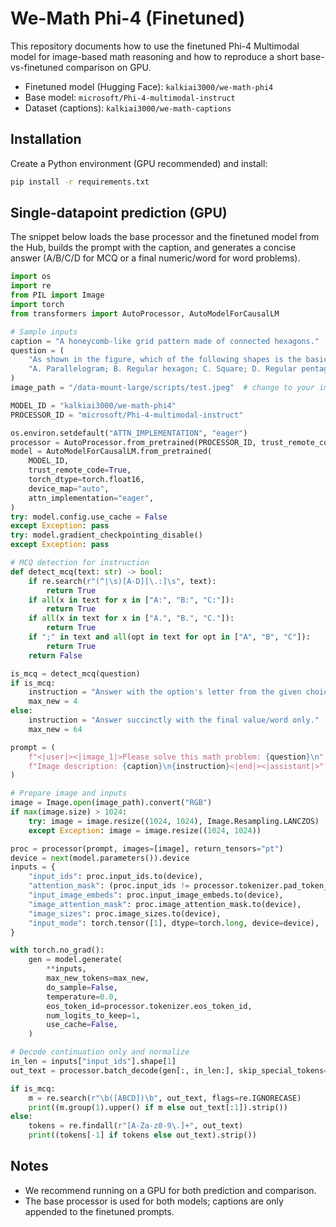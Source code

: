 # We-Math Phi-4  (Finetuned)

This repository documents how to use the finetuned Phi-4 Multimodal model for image-based math reasoning and how to reproduce a short base-vs-finetuned comparison on GPU.

- Finetuned model (Hugging Face): `kalkiai3000/we-math-phi4`
- Base model: `microsoft/Phi-4-multimodal-instruct`
- Dataset (captions): `kalkiai3000/we-math-captions`

## Installation

Create a Python environment (GPU recommended) and install:

```bash
pip install -r requirements.txt
```

## Single-datapoint prediction (GPU)

The snippet below loads the base processor and the finetuned model from the Hub, builds the prompt with the caption, and generates a concise answer (A/B/C/D for MCQ or a final numeric/word for word problems).

```python
import os
import re
from PIL import Image
import torch
from transformers import AutoProcessor, AutoModelForCausalLM

# Sample inputs
caption = "A honeycomb-like grid pattern made of connected hexagons."
question = (
    "As shown in the figure, which of the following shapes is the basic unit of a honeycomb? "
    "A. Parallelogram; B. Regular hexagon; C. Square; D. Regular pentagon"
)
image_path = "/data-mount-large/scripts/test.jpeg"  # change to your image path

MODEL_ID = "kalkiai3000/we-math-phi4"
PROCESSOR_ID = "microsoft/Phi-4-multimodal-instruct"

os.environ.setdefault("ATTN_IMPLEMENTATION", "eager")
processor = AutoProcessor.from_pretrained(PROCESSOR_ID, trust_remote_code=True)
model = AutoModelForCausalLM.from_pretrained(
    MODEL_ID,
    trust_remote_code=True,
    torch_dtype=torch.float16,
    device_map="auto",
    attn_implementation="eager",
)
try: model.config.use_cache = False
except Exception: pass
try: model.gradient_checkpointing_disable()
except Exception: pass

# MCQ detection for instruction
def detect_mcq(text: str) -> bool:
    if re.search(r"(^|\s)[A-D][\.:]\s", text):
        return True
    if all(x in text for x in ["A:", "B:", "C:"]):
        return True
    if all(x in text for x in ["A.", "B.", "C."]):
        return True
    if ";" in text and all(opt in text for opt in ["A", "B", "C"]):
        return True
    return False

is_mcq = detect_mcq(question)
if is_mcq:
    instruction = "Answer with the option's letter from the given choices directly."
    max_new = 4
else:
    instruction = "Answer succinctly with the final value/word only."
    max_new = 64

prompt = (
    f"<|user|><|image_1|>Please solve this math problem: {question}\n"
    f"Image description: {caption}\n{instruction}<|end|><|assistant|>"
)

# Prepare image and inputs
image = Image.open(image_path).convert("RGB")
if max(image.size) > 1024:
    try: image = image.resize((1024, 1024), Image.Resampling.LANCZOS)
    except Exception: image = image.resize((1024, 1024))

proc = processor(prompt, images=[image], return_tensors="pt")
device = next(model.parameters()).device
inputs = {
    "input_ids": proc.input_ids.to(device),
    "attention_mask": (proc.input_ids != processor.tokenizer.pad_token_id).long().to(device),
    "input_image_embeds": proc.input_image_embeds.to(device),
    "image_attention_mask": proc.image_attention_mask.to(device),
    "image_sizes": proc.image_sizes.to(device),
    "input_mode": torch.tensor([1], dtype=torch.long, device=device),
}

with torch.no_grad():
    gen = model.generate(
        **inputs,
        max_new_tokens=max_new,
        do_sample=False,
        temperature=0.0,
        eos_token_id=processor.tokenizer.eos_token_id,
        num_logits_to_keep=1,
        use_cache=False,
    )

# Decode continuation only and normalize
in_len = inputs["input_ids"].shape[1]
out_text = processor.batch_decode(gen[:, in_len:], skip_special_tokens=True, clean_up_tokenization_spaces=False)[0].strip()

if is_mcq:
    m = re.search(r"\b([ABCD])\b", out_text, flags=re.IGNORECASE)
    print((m.group(1).upper() if m else out_text[:1]).strip())
else:
    tokens = re.findall(r"[A-Za-z0-9\.]+", out_text)
    print((tokens[-1] if tokens else out_text).strip())
```



## Notes
- We recommend running on a GPU for both prediction and comparison.
- The base processor is used for both models; captions are only appended to the finetuned prompts.
